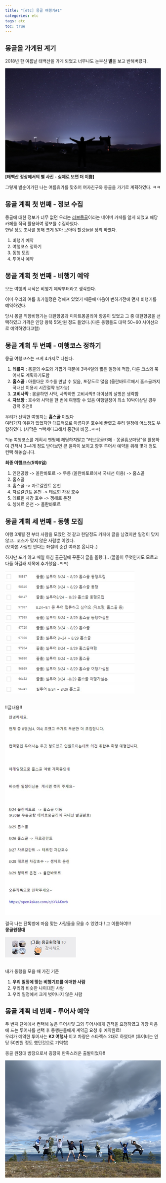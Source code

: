 ```yaml
---
title: "[etc] 몽골 여행기#1"
categories: etc
tags: etc
toc: true
---
```

## 몽골을 가게된 계기

2018년 한 여름날 태백산을 가게 되었고 너무나도 눈부신 **별**을 보고 반해버렸다. <br>

<img src="/assets/images/tra/mongolia/1526796702333.jpg"  title="태백산 정상에서의 별" ><strong> [태백산 정상에서의 별 사진 - 실제로 보면 더 이쁨] </strong>
  
그렇게 별순이가된 나는 여름휴가를 맞추어 여자친구와 몽골을 가기로 계획하였다. ㅋㅋ<br>



## 몽골 계획 첫 번째 - 정보 수집
몽골에 대한 정보가 너무 없던 우리는 [러브몽골](https://cafe.naver.com/lovemongol)이라는 네이버 카페를 알게 되었고 해당카페를 적극 활용하여 정보를 수집하였다. <br>
한달 정도 조사를 통해 크게 알아 보아야 할것들을 정리 하였다.

1. 비행기 예약
2. 여행코스 정하기
3. 동행 모집
4. 투어사 예약


## 몽골 계획 첫 번째 - 비행기 예약
모든 여행의 시작은 비행기 예약부터라고 생각한다. <br>

이미 우리의 여름 휴가일정은 정해져 있었기 때문에 마음이 변하기전에 먼저 비행기를 예약하였다. <br>

당시 몽골 직항비행기는 대한항공과 미아트몽골리아 항공이 있었고 그 중 대한항공을 선택하였고 가격은 인당 왕복 55만원 정도 들었다.(다른 동행들도 대략 50~60 사이선으로 예약하였다고함) <br>


## 몽골 계획 두 번째 - 여행코스 정하기
몽골 여행코스는 크게 4가지로 나뉜다. <br> 

1. **테를지**   : 몽골의 수도와 가깝기 때문에 3박4일의 짧은 일정에 적합, 다른 코스와 묶어서도 계획하기도함
2. **홉스골**   : 아름다운 호수를 만날 수 있음, 포장도로 많음 (올란바토르에서 홉스골까지 국내선 이용시 시간절약 쌉가능)
3. **고비사막** : 몽골하면 사막, 사막하면 고비사막!! 더이상의 설명은 생략함
4. **자브항**   : 호수와 사막을 한 번에 여행할 수 있음 여행일정이 최소 10박이상일 경우 강력 추천!!  

우리가 선택한 여행지는 **홉스골** 이었다 <br>
여러가지 이유가 있었지만 대표적으로 아름다운 호수에 끌렸고 우리 일정에 어느정도 부합하였다. (사막은 ㄱ빡세다고해서 중간에 바꿈..ㅋㅋ) <br>

*tip 여행코스를 계획시 맨땅에 헤딩하지말고 "러브몽골카페 - 몽골홍보마당"을 활용하여 견적서 3~4개 정도 받아보면 큰 윤곽이 보이고 향후 투어사 예약을 위해 몇개 정도 컨택 해놓습니다. <br>

**최종 여행코스(5박6일)**

1. 인천공항 -> 올란바토르 -> 무릉 (올란바토르에서 국내선 이용) -> 홉스골 
2. 홉스골
3. 홉스골 -> 자르갈란트 온천
4. 자르갈란트 온천 -> 테르힌 차강 호수
5. 테르힌 차강 호수 -> 쳉헤르 온천
6. 쳉헤르 온천 -> 올란바토르


## 몽골 계획 세 번째 - 동행 모집
여행 3개월 전 부터 사람을 모았던 것 같고 한달정도 카페에 글을 남겼지만 일정이 맞지 않고.. 코스가 맞지 않은 사람뿐 이었다. <br>
(모아본 사람만 안다는 좌절의 순간 여러본 옵니다..) <br>

하지만 포기 않고 매일 아침 출근길에 꾸준히 글을 올렸다.. (끌올이 무엇인지도 모르고 다들 하길래 제목에 추가했음..ㅋㅋ) <br>

<img src="/assets/images/tra/mongolia/peopleget.jpg"   >
<br><br>

!!글내용!!
<img src="/assets/images/tra/mongolia/2020-07-22 221216.jpg"   >

결국 나는 단톡방에 마음 맞는 사람들을 모을 수 있었다!! 그 이름하여!!! <br>
 **몽골원정대** <br>

<img src="/assets/images/tra/mongolia/2020-07-22 220525.jpg" > <br> <br> 


내가 동행을 모을 때 가진 기준
1. **우리 일정에 맞는 비행기표를 예매한 사람**
2. 우리와 비슷한 나이대인 사람
3. 우리 일정에서 크게 벗어나지 않은 사람


## 몽골 계획 네 번째 - 투어사 예약
두 번째 단계에서 컨택해 놓은 투어사및 그외 투어사에게 견적을 요청하였고 가장 마음에 드는 투어사를 선택 후 동행분들에게 계약금 요청 후 예약완료! <br>
우리가 예약한 투어사는 **K2 여행사** 이고 차량은 스타렉스 2대로 하였다!! (투어비는 인당 50만원 정도 했던것으로 기억함) <br>

몽골 원정대 방장으로서 굉장히 만족스러운 출발이었다!! <br>

<img src="/assets/images/tra/mongolia/1566784761113-0.jpg">